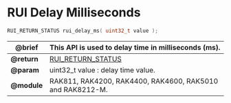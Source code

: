 # RUI Delay Milliseconds

```c
RUI_RETURN_STATUS rui_delay_ms( uint32_t value );
```

| **@brief**  | This API is used to delay time in milliseconds (ms).                                                               |
| ----------- | ------------------------------------------------------------------------------------------------------------------ |
| **@return** | [RUI_RETURN_STATUS](https://doc.rakwireless.com/developer-tools/developer-tools/getting-started#rui_return_status) |
| **@param**  | uint32_t value : delay time value.                                                                                 |
| **@module** | RAK811, RAK4200, RAK4400, RAK4600, RAK5010 and RAK8212-M.                                                          |
